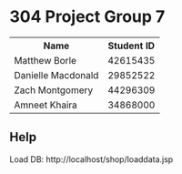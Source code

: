 <h1> 304 Project Group 7 </h1>

<table style="width:100%">
<tr>
    <th>Name</th>
    <th>Student ID</th>
</tr>
<tr>
    <td>Matthew Borle</td>
    <td>42615435</td>
</tr>
<tr>
    <td>Danielle Macdonald</td>
    <td>29852522</td>
</tr>
<tr>
    <td>Zach Montgomery</td>
    <td>44296309</td>
</tr>
<tr>
    <td>Amneet Khaira</td>
    <td>34868000</td>
</tr>
</table>


<h2> Help </h2>
Load DB: http://localhost/shop/loaddata.jsp
